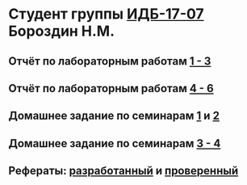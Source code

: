 # Студент группы [ИДБ-17-07](https://github.com/stankin/design-part-1/wiki/list-idb-17-07) Бороздин Н.М.

## Отчёт по лабораторным работам [1 - 3](https://github.com/monpase007/laba.github.io/wiki/laba-1-3)

## Отчёт по лабораторным работам [4 - 6]()

## Домашнее задание по семинарам [1](https://github.com/stankin/design-part-1/wiki/sem1#%D0%91%D0%BE%D1%80%D0%BE%D0%B7%D0%B4%D0%B8%D0%BD-%D0%9D%D0%B8%D0%BA%D0%B8%D1%82%D0%B0-%D0%A4%D0%B5%D0%B4%D0%BE%D1%82%D0%BE%D0%B2-%D0%9D%D0%B8%D0%BA%D0%BE%D0%BB%D0%B0%D0%B9-%D0%A0%D1%83%D0%B4%D0%B5%D0%BD%D0%BA%D0%BE-%D0%90%D0%BD%D1%82%D0%BE%D0%BD) и [2](https://github.com/stankin/design-part-1/wiki/sem2#%D0%91%D0%BE%D1%80%D0%BE%D0%B7%D0%B4%D0%B8%D0%BD-%D0%9D%D0%B8%D0%BA%D0%B8%D1%82%D0%B0-%D0%A0%D1%83%D0%B4%D0%B5%D0%BD%D0%BA%D0%BE-%D0%90%D0%BD%D1%82%D0%BE%D0%BD-%D0%A4%D0%B5%D0%B4%D0%BE%D1%82%D0%BE%D0%B2-%D0%9D%D0%B8%D0%BA%D0%BE%D0%BB%D0%B0%D0%B9)

## Домашнее задание по семинарам [3 - 4](https://github.com/monpase007/laba.github.io/wiki/business-game)

## Рефераты: [разработанный]() и [проверенный]()

